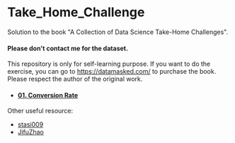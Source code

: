 # Take_Home_Challenge
Solution to the book "A Collection of Data Science Take-Home Challenges".

#### Please don't contact me for the dataset.

This repository is only for self-learning purpose. If you want to do the exercise, you can go to https://datamasked.com/ to purchase the book. Please respect the author of the original work.

- #### [01. Conversion Rate](https://github.com/Jeanzw/Take_Home_Challenges/blob/main/01.%20Conversion%20Rate.ipynb)


Other useful resource: 
- [stasi009](https://github.com/stasi009/TakeHomeDataChallenges)
- [JifuZhao](https://github.com/JifuZhao/DS-Take-Home)
